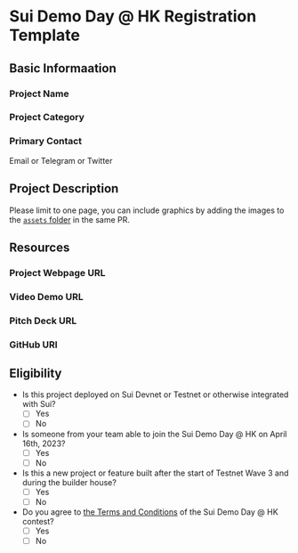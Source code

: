 # Sui Demo Day @ HK Registration Template

## Basic Informaation

### Project Name

### Project Category

### Primary Contact 

Email or Telegram or Twitter

## Project Description 

Please limit to one page, you can include graphics by adding the images to the [`assets` folder](./assets/) in the same PR. 

## Resources

### Project Webpage URL

### Video Demo URL 

### Pitch Deck URL

### GitHub URl

## Eligibility

- Is this project deployed on Sui Devnet or Testnet or otherwise integrated with Sui?
    - [ ] Yes
    - [ ] No
- Is someone from your team able to join the Sui Demo Day @ HK on April 16th, 2023?
    - [ ] Yes
    - [ ] No
- Is this a new project or feature built after the start of Testnet Wave 3 and during the builder house?
    - [ ] Yes
    - [ ] No
-  Do you agree to [the Terms and Conditions]() of the Sui Demo Day @ HK contest?
    - [ ] Yes
    - [ ] No